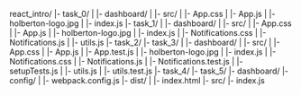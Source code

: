 react_intro/
  |- task_0/
  |   |- dashboard/
  |       |- src/
  |           |- App.css
  |           |- App.js
  |           |- holberton-logo.jpg
  |           |- index.js
  |- task_1/
  |   |- dashboard/
  |       |- src/
  |           |- App.css
  |           |- App.js
  |           |- holberton-logo.jpg
  |           |- index.js
  |           |- Notifications.css
  |           |- Notifications.js
  |           |- utils.js
  |- task_2/
  |- task_3/
  |   |- dashboard/
  |       |- src/
  |           |- App.css
  |           |- App.js
  |           |- App.test.js
  |           |- holberton-logo.jpg
  |           |- index.js
  |           |- Notifications.css
  |           |- Notifications.js
  |           |- Notifications.test.js
  |           |- setupTests.js
  |           |- utils.js
  |           |- utils.test.js
  |- task_4/
  |- task_5/
      |- dashboard/
          |- config/
          |   |- webpack.config.js
          |- dist/
          |   |- index.html
          |- src/
              |- index.js